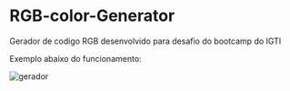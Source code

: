 # RGB-color-Generator
Gerador de codigo RGB desenvolvido para desafio do bootcamp do IGTI

Exemplo abaixo do funcionamento:

![gerador](https://user-images.githubusercontent.com/34192870/84267407-661eda80-aafc-11ea-919b-1a1710453eb9.gif)
